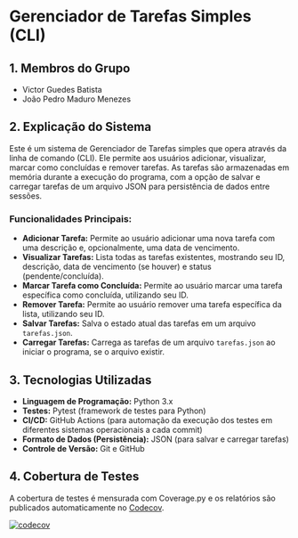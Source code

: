 # Gerenciador de Tarefas Simples (CLI)

## 1. Membros do Grupo

- Victor Guedes Batista
- João Pedro Maduro Menezes

## 2. Explicação do Sistema

Este é um sistema de Gerenciador de Tarefas simples que opera através da linha de comando (CLI). Ele permite aos usuários adicionar, visualizar, marcar como concluídas e remover tarefas. As tarefas são armazenadas em memória durante a execução do programa, com a opção de salvar e carregar tarefas de um arquivo JSON para persistência de dados entre sessões.

### Funcionalidades Principais:

- **Adicionar Tarefa:** Permite ao usuário adicionar uma nova tarefa com uma descrição e, opcionalmente, uma data de vencimento.
- **Visualizar Tarefas:** Lista todas as tarefas existentes, mostrando seu ID, descrição, data de vencimento (se houver) e status (pendente/concluída).
- **Marcar Tarefa como Concluída:** Permite ao usuário marcar uma tarefa específica como concluída, utilizando seu ID.
- **Remover Tarefa:** Permite ao usuário remover uma tarefa específica da lista, utilizando seu ID.
- **Salvar Tarefas:** Salva o estado atual das tarefas em um arquivo `tarefas.json`.
- **Carregar Tarefas:** Carrega as tarefas de um arquivo `tarefas.json` ao iniciar o programa, se o arquivo existir.

## 3. Tecnologias Utilizadas

- **Linguagem de Programação:** Python 3.x
- **Testes:** Pytest (framework de testes para Python)
- **CI/CD:** GitHub Actions (para automação da execução dos testes em diferentes sistemas operacionais a cada commit)
- **Formato de Dados (Persistência):** JSON (para salvar e carregar tarefas)
- **Controle de Versão:** Git e GitHub

## 4. Cobertura de Testes

A cobertura de testes é mensurada com Coverage.py e os relatórios são publicados automaticamente no [Codecov](https://codecov.io/).

[![codecov](https://codecov.io/gh/Victorgb08/TP-Teste/branch/main/graph/badge.svg)](https://codecov.io/gh/Victorgb08/TP-Teste)
